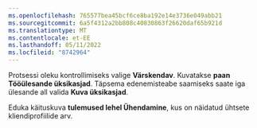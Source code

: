 ```yaml
---
ms.openlocfilehash: 765577bea45bcf6ce8ba192e14e3736e049abb21
ms.sourcegitcommit: 6a5f4312a2bb808c40830863f26620daf65b921d
ms.translationtype: MT
ms.contentlocale: et-EE
ms.lasthandoff: 05/11/2022
ms.locfileid: "8742964"
---
```

Protsessi oleku kontrollimiseks valige **Värskendav**. Kuvatakse **paan Tööülesande üksikasjad**. Täpsema edenemisteabe saamiseks saate iga ülesande all valida **Kuva üksikasjad**.

Eduka käituskuva **tulemused lehel Ühendamine**, kus on näidatud ühtsete kliendiprofiilide arv.
